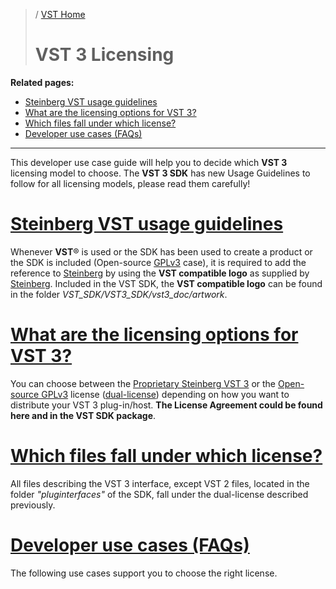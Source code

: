 >/ [VST Home](../)
>
># VST 3 Licensing

**Related pages:**

- [Steinberg VST usage guidelines](Usage+guidelines.md)
- [What are the licensing options for VST 3?](What+are+the+licensing+options.md)
- [Which files fall under which license?](Which+files+fall+under+which+license.md)
- [Developer use cases (FAQs)](Developer+use+cases.md)

---

This developer use case guide will help you to decide which **VST 3** licensing model to choose. The **VST 3 SDK** has new Usage Guidelines to follow for all licensing models, please read them carefully!

# [Steinberg VST usage guidelines](Usage+guidelines.md)

Whenever **VST**® is used or the SDK has been used to create a product or the SDK is included (Open-source [GPLv3](https://www.gnu.org/licenses/gpl-3.0.en.html) case), it is required to add the reference to [Steinberg](https://www.steinberg.net/) by using the **VST compatible logo** as supplied by [Steinberg](https://www.steinberg.net/). Included in the VST SDK, the **VST compatible logo** can be found in the folder *VST_SDK/VST3_SDK/vst3_doc/artwork*.

# [What are the licensing options for VST 3?](What+are+the+licensing+options.md)

You can choose between the [Proprietary Steinberg VST 3](What+are+the+licensing+options.md#proprietary-steinberg-vst-3-license) or the [Open-source GPLv3](What+are+the+licensing+options.md#open-source-gplv3-license) license ([dual-license](What+are+the+licensing+options.md#steinberg-dual-license-file)) depending on how you want to distribute your VST 3 plug-in/host. **The License Agreement could be found here and in the VST SDK package**.

# [Which files fall under which license?](Which+files+fall+under+which+license.md)

All files describing the VST 3 interface, except VST 2 files, located in the folder *"pluginterfaces"* of the SDK, fall under the dual-license described previously.

# [Developer use cases (FAQs)](Developer+use+cases.md)

The following use cases support you to choose the right license.
